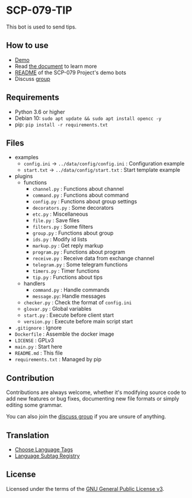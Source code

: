 # SCP-079-TIP

This bot is used to send tips.

## How to use

- [Demo](https://t.me/SCP_079_TIP_BOT)
- Read [the document](https://scp-079.org/tip/) to learn more
- [README](https://scp-079.org/readme/) of the SCP-079 Project's demo bots
- Discuss [group](https://t.me/SCP_079_CHAT)

## Requirements

- Python 3.6 or higher
- Debian 10: `sudo apt update && sudo apt install opencc -y`
- pip: `pip install -r requirements.txt`

## Files

- examples
   - `config.ini` -> `../data/config/config.ini` : Configuration example
   - `start.txt` -> `../data/config/start.txt` : Start template example
- plugins
    - functions
        - `channel.py` : Functions about channel
        - `command.py` : Functions about command
        - `config.py` : Functions about group settings
        - `decorators.py` : Some decorators
        - `etc.py` : Miscellaneous
        - `file.py` : Save files
        - `filters.py` : Some filters
        - `group.py` : Functions about group
        - `ids.py` : Modify id lists
        - `markup.py` : Get reply markup
        - `program.py` : Functions about program
        - `receive.py` : Receive data from exchange channel
        - `telegram.py` : Some telegram functions
        - `timers.py` : Timer functions
        - `tip.py` : Functions about tips
    - handlers
        - `command.py` : Handle commands
        - `message.py`: Handle messages
    - `checker.py` : Check the format of `config.ini`
    - `glovar.py` : Global variables
    - `start.py` : Execute before client start
    - `version.py` : Execute before main script start
- `.gitignore` : Ignore
- `Dockerfile` : Assemble the docker image
- `LICENSE` : GPLv3
- `main.py` : Start here
- `README.md` : This file
- `requirements.txt` : Managed by pip

## Contribution

Contributions are always welcome, whether it's modifying source code to add new features or bug fixes, documenting new file formats or simply editing some grammar.

You can also join the [discuss group](https://t.me/SCP_079_CHAT) if you are unsure of anything.

## Translation

- [Choose Language Tags](https://www.w3.org/International/questions/qa-choosing-language-tags)
- [Language Subtag Registry](https://www.iana.org/assignments/language-subtag-registry/language-subtag-registry)

## License

Licensed under the terms of the [GNU General Public License v3](LICENSE).
